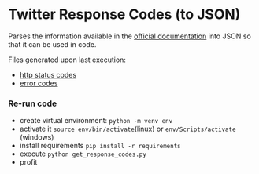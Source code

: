 # Twitter Response Codes (to JSON)
Parses the information available in the [official documentation](https://developer.twitter.com/en/docs/basics/response-codes) into JSON so that it can be used in code.

Files generated upon last execution:
* [http status codes](codes_0.json)
* [error codes](codes_1.json)

### Re-run code
* create virtual environment: `python -m venv env`
* activate it `source env/bin/activate`(linux) or `env/Scripts/activate` (windows)
* install requirements `pip install -r requirements`
* execute `python get_response_codes.py`
* profit
